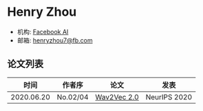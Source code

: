 # Henry Zhou


- 机构: [Facebook AI](../Institutions/USA-Meta.AI.md)
- 邮箱: henryzhou7@fb.com

## 论文列表

| 时间 | 作者序 | 论文 | 发表 |
|:-:|:-:|---|---|
| 2020.06.20 | No.02/04 | [Wav2Vec 2.0](../Models/Speech_Representaion/2020.06.20_Wav2Vec2.0.md) | NeurIPS 2020 |